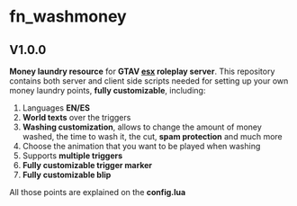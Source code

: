 # fn_washmoney 
## V1.0.0

**Money laundry resource** for **GTAV [esx](https://github.com/esx-framework/esx-legacy) roleplay server**.
This repository contains both server and client side scripts needed for setting up your own money laundry points, **fully customizable**, including:
1. Languages **EN/ES**
2. **World texts** over the triggers
3. **Washing customization**, allows to change the amount of money washed, the time to wash it, the cut, **spam protection** and much more
4. Choose the animation that you want to be played when washing
5. Supports **multiple triggers**
6. **Fully customizable trigger marker**
7. **Fully customizable blip**

All those points are explained on the **config.lua**
